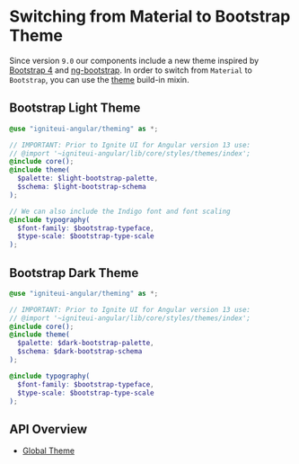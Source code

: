 # Switching from Material to Bootstrap Theme

Since version `9.0` our components include a new theme inspired by [Bootstrap 4](https://getbootstrap.com/) and [ng-bootstrap](https://ng-bootstrap.github.io/#/home).
In order to switch from `Material` to `Bootstrap`, you can use the [theme]({environment:sassApiUrl}/themes#mixin-theme) build-in mixin.

## Bootstrap Light Theme

```scss
@use "igniteui-angular/theming" as *;

// IMPORTANT: Prior to Ignite UI for Angular version 13 use:
// @import '~igniteui-angular/lib/core/styles/themes/index';
@include core();
@include theme(
  $palette: $light-bootstrap-palette,
  $schema: $light-bootstrap-schema
);

// We can also include the Indigo font and font scaling
@include typography(
  $font-family: $bootstrap-typeface,
  $type-scale: $bootstrap-type-scale
);
```

## Bootstrap Dark Theme

```scss
@use "igniteui-angular/theming" as *;

// IMPORTANT: Prior to Ignite UI for Angular version 13 use:
// @import '~igniteui-angular/lib/core/styles/themes/index';
@include core();
@include theme(
  $palette: $dark-bootstrap-palette,
  $schema: $dark-bootstrap-schema
);

@include typography(
  $font-family: $bootstrap-typeface,
  $type-scale: $bootstrap-type-scale
);
```

## API Overview

* [Global Theme]({environment:sassApiUrl}/themes#mixin-theme)
